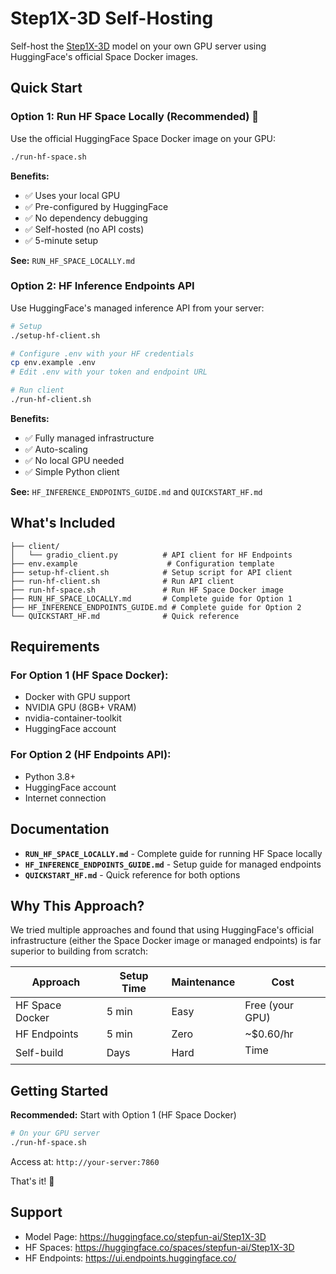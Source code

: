 # Step1X-3D Self-Hosting

Self-host the [Step1X-3D](https://huggingface.co/stepfun-ai/Step1X-3D) model on your own GPU server using HuggingFace's official Space Docker images.

## Quick Start

### Option 1: Run HF Space Locally (Recommended) 🚀

Use the official HuggingFace Space Docker image on your GPU:

```bash
./run-hf-space.sh
```

**Benefits:**
- ✅ Uses your local GPU
- ✅ Pre-configured by HuggingFace
- ✅ No dependency debugging
- ✅ Self-hosted (no API costs)
- ✅ 5-minute setup

**See:** `RUN_HF_SPACE_LOCALLY.md`

### Option 2: HF Inference Endpoints API

Use HuggingFace's managed inference API from your server:

```bash
# Setup
./setup-hf-client.sh

# Configure .env with your HF credentials
cp env.example .env
# Edit .env with your token and endpoint URL

# Run client
./run-hf-client.sh
```

**Benefits:**
- ✅ Fully managed infrastructure
- ✅ Auto-scaling
- ✅ No local GPU needed
- ✅ Simple Python client

**See:** `HF_INFERENCE_ENDPOINTS_GUIDE.md` and `QUICKSTART_HF.md`

## What's Included

```
├── client/
│   └── gradio_client.py          # API client for HF Endpoints
├── env.example                    # Configuration template
├── setup-hf-client.sh            # Setup script for API client
├── run-hf-client.sh              # Run API client
├── run-hf-space.sh               # Run HF Space Docker image
├── RUN_HF_SPACE_LOCALLY.md       # Complete guide for Option 1
├── HF_INFERENCE_ENDPOINTS_GUIDE.md # Complete guide for Option 2
└── QUICKSTART_HF.md              # Quick reference
```

## Requirements

### For Option 1 (HF Space Docker):
- Docker with GPU support
- NVIDIA GPU (8GB+ VRAM)
- nvidia-container-toolkit
- HuggingFace account

### For Option 2 (HF Endpoints API):
- Python 3.8+
- HuggingFace account
- Internet connection

## Documentation

- **`RUN_HF_SPACE_LOCALLY.md`** - Complete guide for running HF Space locally
- **`HF_INFERENCE_ENDPOINTS_GUIDE.md`** - Setup guide for managed endpoints
- **`QUICKSTART_HF.md`** - Quick reference for both options

## Why This Approach?

We tried multiple approaches and found that using HuggingFace's official infrastructure (either the Space Docker image or managed endpoints) is far superior to building from scratch:

| Approach | Setup Time | Maintenance | Cost |
|----------|-----------|-------------|------|
| HF Space Docker | 5 min | Easy | Free (your GPU) |
| HF Endpoints | 5 min | Zero | ~$0.60/hr |
| Self-build | Days | Hard | Time $$$$ |

## Getting Started

**Recommended:** Start with Option 1 (HF Space Docker)

```bash
# On your GPU server
./run-hf-space.sh
```

Access at: `http://your-server:7860`

That's it! 🎉

## Support

- Model Page: https://huggingface.co/stepfun-ai/Step1X-3D
- HF Spaces: https://huggingface.co/spaces/stepfun-ai/Step1X-3D
- HF Endpoints: https://ui.endpoints.huggingface.co/

